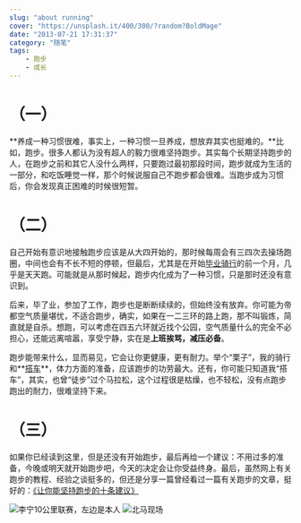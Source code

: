```yaml
---
slug: "about running"
cover: "https://unsplash.it/400/300/?random?BoldMage"
date: "2013-07-21 17:31:37"
category: "随笔"
tags:
    - 跑步
    - 成长
---
```

[](#（一） "（一）")（一）
=================

**养成一种习惯很难，事实上，一种习惯一旦养成，想放弃其实也挺难的。**比如，跑步。很多人都认为没有超人的毅力很难坚持跑步。其实每个长期坚持跑步的人，在跑步之前和其它人没什么两样，只要跑过最初那段时间，跑步就成为生活的一部分，和吃饭睡觉一样，那个时候说服自己不跑步都会很难。当跑步成为习惯后，你会发现真正困难的时候很短暂。

[](#（二） "（二）")（二）
=================

自己开始有意识地接触跑步应该是从大四开始的，那时候每周会有三四次去操场跑圈，中间也会有不长不短的停顿，但最后，尤其是在开始[毕业骑行](https://zerosoul.github.io/2012/05/14/graduate-riding-part-one/)的前一个月，几乎是天天跑。可能就是从那时候起，跑步内化成为了一种习惯，只是那时还没有意识到。

后来，毕了业，参加了工作，跑步也是断断续续的，但始终没有放弃。你可能为帝都空气质量堪忧，不适合跑步，确实，如果在一二三环的路上跑，那不叫锻炼，简直就是自杀。想跑，可以考虑在四五六环就近找个公园，空气质量什么的完全不必担心，还能远离喧嚣，享受宁静，实在是**上班挨骂，减压必备**。

跑步能带来什么，显而易见，它会让你更健康，更有耐力。举个“栗子”，我的骑行和**[搭车](https://zerosoul.github.io/2013/06/13/lift-part-one/)**，体力方面的准备，应该跑步的功劳最大。还有，你可能只知道我“搭车”，其实，也曾“徒步”过个马拉松，这个过程很是枯燥，也不轻松，没有点跑步跑出的耐力，很难坚持下来。

[](#（三） "（三）")（三）
=================

如果你已经读到这里，但是还没有开始跑步，最后再给一个建议：不用过多的准备，今晚或明天就开始跑步吧，今天的决定会让你受益终身。最后，虽然网上有关跑步的教程、经验之谈挺多的，但还是分享一篇曾经看过一篇有关跑步的文章，挺好的：[《让你能坚持跑步的十条建议》](http://blog.sina.com.cn/s/blog_53bc2b8c01016xd0.html)

![](http://7xo6wq.com1.z0.glb.clouddn.com/static/images/about_running_2.jpg "李宁10公里联赛，左边是本人") ![](http://7xo6wq.com1.z0.glb.clouddn.com/static/images/about_running_1.jpg "北马现场")